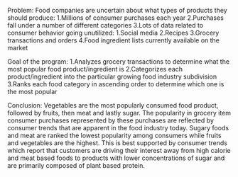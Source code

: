 
Problem:
Food companies are uncertain about what types of products they should produce:
1.Millions of consumer purchases each year
2.Purchases fall under a number of different categories
3.Lots of data related to consumer behavior going unutilized:
    1.Social media
    2.Recipes
    3.Grocery transactions and orders
    4.Food ingredient lists currently available on the market

Goal of the program:
1.Analyzes grocery transactions to determine what the most popular food product/ingredient is
2.Categorizes each product/ingredient into the particular growing food industry subdivision
3.Ranks each food category in ascending order to determine which one is the most popular


Conclusion:
 Vegetables are the most popularly consumed food product, followed by fruits, then meat and lastly sugar. The popularity in grocery item consumer purchases represented by these purchases are reflected by consumer trends that are apparent in the food industry today.
 Sugary foods and meat are ranked the lowest popularity among consumers while fruits and vegetables are the highest. This is best supported by consumer trends which report that customers are driving their interest away from high calorie and meat based foods to products with lower concentrations of sugar and are primarily composed of plant based protein.
  


